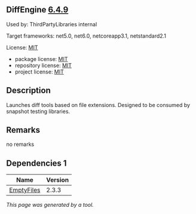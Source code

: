 DiffEngine [6.4.9](https://www.nuget.org/packages/DiffEngine/6.4.9)
--------------------

Used by: ThirdPartyLibraries internal

Target frameworks: net5.0, net6.0, netcoreapp3.1, netstandard2.1

License: [MIT](../../../../licenses/mit) 

- package license: [MIT](https://licenses.nuget.org/MIT) 
- repository license: [MIT](https://github.com/VerifyTests/DiffEngine.git) 
- project license: [MIT](https://github.com/VerifyTests/DiffEngine) 

Description
-----------
Launches diff tools based on file extensions. Designed to be consumed by snapshot testing libraries.

Remarks
-----------
no remarks


Dependencies 1
-----------

|Name|Version|
|----------|:----|
|[EmptyFiles](../../../../packages/nuget.org/emptyfiles/2.3.3)|2.3.3|

*This page was generated by a tool.*